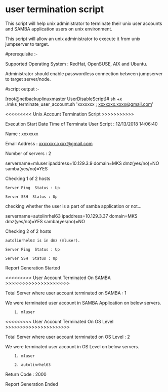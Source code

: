# user termination script

This script will help unix administrator to terminate their unix user accounts and SAMBA application users on unix environment. 

This script will allow an unix administrator to execute it from unix jumpserver to target.

#prerequisite :-

Supported Operating System : RedHat, OpenSUSE, AIX and Ubuntu.

Administrator should enable passwordless connection between jumpserver to target server/node.

#script output :-

[root@netbackuplinuxmaster UserDisableScript]# sh +x ./mks_terminate_user_account.sh 'xxxxxxx ; xxxxxxx.xxxx@gmail.com'

<<<<<<<<< Unix Account Termination Script  >>>>>>>>>>>

Execution Start Date Time of Terminate User Script : 12/13/2018 14:06:40

Name          : xxxxxxx

Email Address : xxxxxxx.xxxx@gmail.com

Number of servers : 2

servername=mluser  ipaddress=10.129.3.9 domain=MKS dmz(yes/no)=NO samba(yes/no)=YES
  
  Checking 1 of 2 hosts
    
    Server Ping  Status : Up
    
    Server SSH  Status : Up

checking whether the user is a part of samba application or not...

servername=autolinrhel63  ipaddress=10.129.3.37 domain=MKS dmz(yes/no)=YES samba(yes/no)=NO
  
  Checking 2 of 2 hosts
    
    autolinrhel63 is in dmz (mluser).
    
    Server Ping  Status : Up
    
    Server SSH  Status : Up

Report Generation Started

<<<<<<<<< User Account Terminated On SAMBA >>>>>>>>>>>>>>>>>>>>>>

Total Server where user account terminated on SAMBA : 1

We were terminated user account in SAMBA Application on below servers.
        
        1. mluser

<<<<<<<<< User Account Terminated On OS Level >>>>>>>>>>>>>>>>>>>>>>

Total Server where user account terminated on OS Level : 2

We were terminated user account in OS Level on below servers.
        
        1. mluser
        
        2. autolinrhel63

Return Code : 2000

Report Generation Ended
